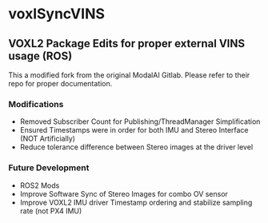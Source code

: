 # voxlSyncVINS
## VOXL2 Package Edits for proper external VINS usage (ROS) 
This a modified fork from the original ModalAI Gitlab. Please refer to their repo for proper documentation.
### Modifications
- Removed Subscriber Count for Publishing/ThreadManager Simplification
- Ensured Timestamps were in order for both IMU and Stereo Interface (NOT Artificially)
- Reduce tolerance difference between Stereo images at the driver level
### Future Development
- ROS2 Mods
- Improve Software Sync of Stereo Images for combo OV sensor
- Improve VOXL2 IMU driver Timestamp ordering and stabilize sampling rate (not PX4 IMU) 

